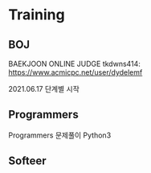 # Training

## BOJ

BAEKJOON ONLINE JUDGE
tkdwns414: https://www.acmicpc.net/user/dydelemf

2021.06.17 단계별 시작

## Programmers

Programmers 문제풀이 Python3

## Softeer
